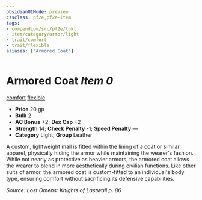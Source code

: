 ```yaml
---
obsidianUIMode: preview
cssclass: pf2e,pf2e-item
tags:
- compendium/src/pf2e/lokl
- item/category/armor/light
- trait/comfort
- trait/flexible
aliases: ["Armored Coat"]
---
```

# Armored Coat *Item 0*  
[comfort](rules/traits/comfort.md)  [flexible](rules/traits/flexible.md)  

- **Price** 20 gp
- **Bulk** 2
- **AC Bonus** +2; **Dex Cap** +2
- **Strength** 14; **Check Penalty** -1; **Speed Penalty** —
- **Category** Light; **Group** Leather 

A custom, lightweight mail is fitted within the lining of a coat or similar apparel, physically hiding the armor while maintaining the wearer's fashion. While not nearly as protective as heavier armors, the armored coat allows the wearer to blend in more aesthetically during civilian functions. Like other suits of armor, the armored coat is custom-fitted to an individual's body type, ensuring comfort without sacrificing its defensive capabilities.

*Source: Lost Omens: Knights of Lastwall p. 86*